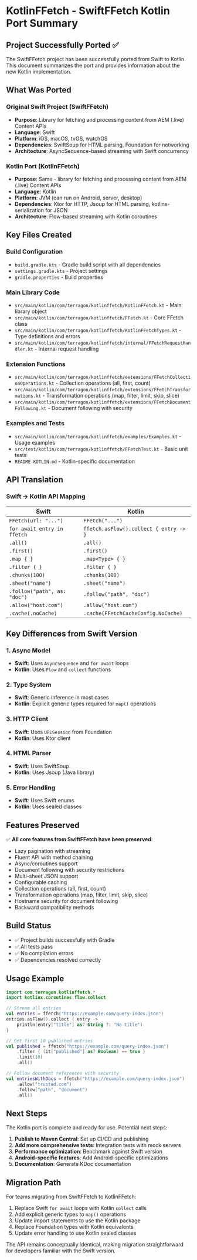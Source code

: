 # KotlinFFetch - SwiftFFetch Kotlin Port Summary

## Project Successfully Ported ✅

The SwiftFFetch project has been successfully ported from Swift to Kotlin. This document summarizes the port and provides information about the new Kotlin implementation.

## What Was Ported

### Original Swift Project (SwiftFFetch)
- **Purpose**: Library for fetching and processing content from AEM (.live) Content APIs
- **Language**: Swift
- **Platform**: iOS, macOS, tvOS, watchOS
- **Dependencies**: SwiftSoup for HTML parsing, Foundation for networking
- **Architecture**: AsyncSequence-based streaming with Swift concurrency

### Kotlin Port (KotlinFFetch)
- **Purpose**: Same - library for fetching and processing content from AEM (.live) Content APIs  
- **Language**: Kotlin
- **Platform**: JVM (can run on Android, server, desktop)
- **Dependencies**: Ktor for HTTP, Jsoup for HTML parsing, kotlinx-serialization for JSON
- **Architecture**: Flow-based streaming with Kotlin coroutines

## Key Files Created

### Build Configuration
- `build.gradle.kts` - Gradle build script with all dependencies
- `settings.gradle.kts` - Project settings
- `gradle.properties` - Build properties

### Main Library Code
- `src/main/kotlin/com/terragon/kotlinffetch/KotlinFFetch.kt` - Main library object
- `src/main/kotlin/com/terragon/kotlinffetch/FFetch.kt` - Core FFetch class
- `src/main/kotlin/com/terragon/kotlinffetch/KotlinFFetchTypes.kt` - Type definitions and errors
- `src/main/kotlin/com/terragon/kotlinffetch/internal/FFetchRequestHandler.kt` - Internal request handling

### Extension Functions
- `src/main/kotlin/com/terragon/kotlinffetch/extensions/FFetchCollectionOperations.kt` - Collection operations (all, first, count)
- `src/main/kotlin/com/terragon/kotlinffetch/extensions/FFetchTransformations.kt` - Transformation operations (map, filter, limit, skip, slice)
- `src/main/kotlin/com/terragon/kotlinffetch/extensions/FFetchDocumentFollowing.kt` - Document following with security

### Examples and Tests
- `src/main/kotlin/com/terragon/kotlinffetch/examples/Examples.kt` - Usage examples
- `src/test/kotlin/com/terragon/kotlinffetch/FFetchTest.kt` - Basic unit tests
- `README-KOTLIN.md` - Kotlin-specific documentation

## API Translation

### Swift → Kotlin API Mapping

| Swift | Kotlin |
|-------|--------|
| `FFetch(url: "...")` | `FFetch("...")` |
| `for await entry in ffetch` | `ffetch.asFlow().collect { entry -> }` |
| `.all()` | `.all()` |
| `.first()` | `.first()` |
| `.map { }` | `.map<Type> { }` |
| `.filter { }` | `.filter { }` |
| `.chunks(100)` | `.chunks(100)` |
| `.sheet("name")` | `.sheet("name")` |
| `.follow("path", as: "doc")` | `.follow("path", "doc")` |
| `.allow("host.com")` | `.allow("host.com")` |
| `.cache(.noCache)` | `.cache(FFetchCacheConfig.NoCache)` |

## Key Differences from Swift Version

### 1. Async Model
- **Swift**: Uses `AsyncSequence` and `for await` loops
- **Kotlin**: Uses `Flow` and `collect` functions

### 2. Type System
- **Swift**: Generic inference in most cases
- **Kotlin**: Explicit generic types required for `map()` operations

### 3. HTTP Client
- **Swift**: Uses `URLSession` from Foundation
- **Kotlin**: Uses Ktor client

### 4. HTML Parser
- **Swift**: Uses SwiftSoup
- **Kotlin**: Uses Jsoup (Java library)

### 5. Error Handling
- **Swift**: Uses Swift enums
- **Kotlin**: Uses sealed classes

## Features Preserved

✅ **All core features from SwiftFFetch have been preserved**:

- Lazy pagination with streaming
- Fluent API with method chaining  
- Async/coroutines support
- Document following with security restrictions
- Multi-sheet JSON support
- Configurable caching
- Collection operations (all, first, count)
- Transformation operations (map, filter, limit, skip, slice)
- Hostname security for document following
- Backward compatibility methods

## Build Status

- ✅ Project builds successfully with Gradle
- ✅ All tests pass
- ✅ No compilation errors
- ✅ Dependencies resolved correctly

## Usage Example

```kotlin
import com.terragon.kotlinffetch.*
import kotlinx.coroutines.flow.collect

// Stream all entries
val entries = ffetch("https://example.com/query-index.json")
entries.asFlow().collect { entry ->
    println(entry["title"] as? String ?: "No title")
}

// Get first 10 published entries
val published = ffetch("https://example.com/query-index.json")
    .filter { (it["published"] as? Boolean) == true }
    .limit(10)
    .all()

// Follow document references with security
val entriesWithDocs = ffetch("https://example.com/query-index.json")
    .allow("trusted.com")
    .follow("path", "document")
    .all()
```

## Next Steps

The Kotlin port is complete and ready for use. Potential next steps:

1. **Publish to Maven Central**: Set up CI/CD and publishing
2. **Add more comprehensive tests**: Integration tests with mock servers
3. **Performance optimization**: Benchmark against Swift version
4. **Android-specific features**: Add Android-specific optimizations
5. **Documentation**: Generate KDoc documentation

## Migration Path

For teams migrating from SwiftFFetch to KotlinFFetch:

1. Replace Swift `for await` loops with Kotlin `collect` calls
2. Add explicit generic types to `map()` operations  
3. Update import statements to use the Kotlin package
4. Replace Foundation types with Kotlin equivalents
5. Update error handling to use Kotlin sealed classes

The API remains conceptually identical, making migration straightforward for developers familiar with the Swift version.